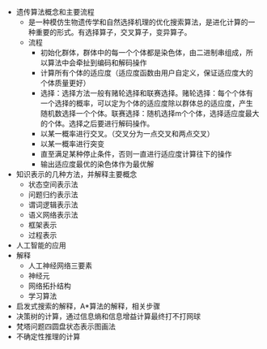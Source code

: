 - 遗传算法概念和主要流程
  - 是一种模仿生物遗传学和自然选择机理的优化搜索算法，是进化计算的一种重要的形式。有选择算子，交叉算子，变异算子。
  - 流程
    - 初始化群体，群体中的每一个个体都是染色体，由二进制串组成，所以算法中会牵扯到编码和解码操作
    - 计算所有个体的适应度（适应度函数由用户自定义，保证适应度大的个体质量更好）
    - 选择：选择方法一般有赌轮选择和联赛选择。赌轮选择：每个个体有一个选择的概率，可以定为个体的适应度除以群体总的适应度，产生随机数选择一个个体。联赛选择：随机选择m个个体，选择适应度最大的个体。选择之后要进行解码操作。
    - 以某一概率进行交叉。（交叉分为一点交叉和两点交叉）
    - 以某一概率进行突变
    - 直至满足某种停止条件，否则一直进行适应度计算往下的操作
    - 输出适应度最优的染色体作为最优解
- 知识表示的几种方法，并解释主要概念
  - 状态空间表示法
  - 问题归约表示法
  - 谓词逻辑表示法
  - 语义网络表示法
  - 框架表示
  - 过程表示
- 人工智能的应用
- 解释
  - 人工神经网络三要素
  - 神经元
  - 网络拓扑结构
  - 学习算法
- 启发式搜索的解释，A*算法的解释，相关步骤
- 决策树的计算，通过信息熵和信息增益计算最终打不打网球
- 梵塔问题四圆盘状态表示图画法
- 不确定性推理的计算